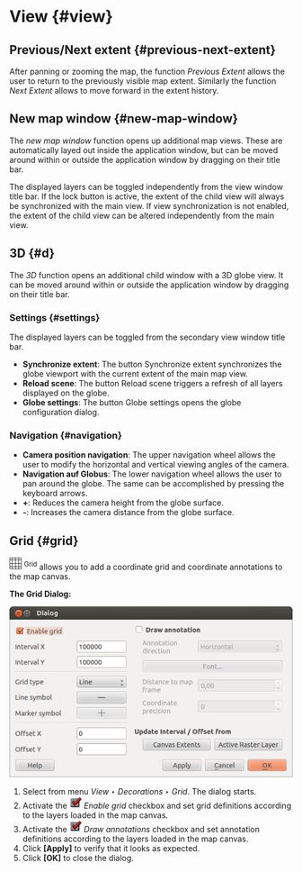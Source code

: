 # View {#view}

## Previous/Next extent {#previous-next-extent}

After panning or zooming the map, the function *Previous Extent* allows the user to return to the previously visible map extent. Similarly the function *Next Extent* allows to move forward in the extent history.

## New map window {#new-map-window}

The *new map window* function opens up additional map views. These are automatically layed out inside the application window, but can be moved around within or outside the application window by dragging on their title bar.

The displayed layers can be toggled independently from the view window title bar. If the lock button is active, the extent of the child view will always be synchronized with the main view. If view synchronization is not enabled, the extent of the child view can be altered independently from the main view.

## 3D {#d}

The *3D* function opens an additional child window with a 3D globe view. It can be moved around within or outside the application window by dragging on their title bar.

### Settings {#settings}

The displayed layers can be toggled from the secondary view window title bar.

-   **Synchronize extent**: The button Synchronize extent synchronizes the globe viewport with the current extent of the main map view.
-   **Reload scene**: The button Reload scene triggers a refresh of all layers displayed on the globe.
-   **Globe settings**: The button Globe settings opens the globe configuration dialog.

### Navigation {#navigation}

-   **Camera position navigation**: The upper navigation wheel allows the user to modify the horizontal and vertical viewing angles of the camera.
-   **Navigation auf Globus**: The lower navigation wheel allows the user to pan around the globe. The same can be accomplished by pressing the keyboard arrows.
-   **+**: Reduces the camera height from the globe surface.
-   **-**: Increases the camera distance from the globe surface.

## Grid {#grid}

<a href="../../images/transformed.png" class="reference internal"><img src="../../images/transformed.png" alt="transformed" /></a> <sup>Grid</sup> allows you to add a coordinate grid and coordinate annotations to the map canvas.

**The Grid Dialog:**

![](../../images/grid_dialog.png)

1.  Select from menu *View ‣ Decorations ‣ Grid*. The dialog starts.
2.  Activate the <a href="../../images/checkbox.png" class="reference internal"><img src="../../images/checkbox.png" alt="checkbox" /></a> *Enable grid* checkbox and set grid definitions according to the layers loaded in the map canvas.
3.  Activate the <a href="../../images/checkbox.png" class="reference internal"><img src="../../images/checkbox.png" alt="checkbox" /></a> *Draw annotations* checkbox and set annotation definitions according to the layers loaded in the map canvas.
4.  Click **\[Apply\]** to verify that it looks as expected.
5.  Click **\[OK\]** to close the dialog.
